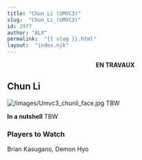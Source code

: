 ```yaml
---
title: "Chun Li (UMVC3)"
slug:  "Chun_Li_(UMVC3)"
id: 2977
author: "ALX"
permalink:  "{{ slug }}.html"
layout:  "index.njk"
---
```


<center>

**EN TRAVAUX**

</center>

## Chun Li

![](/images/Umvc3_chunli_face.jpg‎ "/images/Umvc3_chunli_face.jpg‎") TBW

**In a nutshell** TBW

### Players to Watch

Brian Kasugano, Demon Hyo
